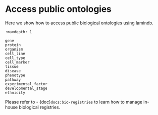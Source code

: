 # Access public ontologies

Here we show how to access public biological ontologies using lamindb.

```{toctree}
:maxdepth: 1

gene
protein
organism
cell_line
cell_type
cell_marker
tissue
disease
phenotype
pathway
experimental_factor
developmental_stage
ethnicity
```

Please refer to - {doc}`docs:bio-registries` to learn how to manage in-house biological registries.
